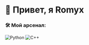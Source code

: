 # 👋 Привет, я Romyx
### 🛠️ Мой арсенал:
![Python](https://img.shields.io/badge/-Python-0D1117?style=flat-square&logo=python)
![C++](https://img.shields.io/badge/-C%2B%2B-00599C?logo=c%2B%2B&logoColor=white)

